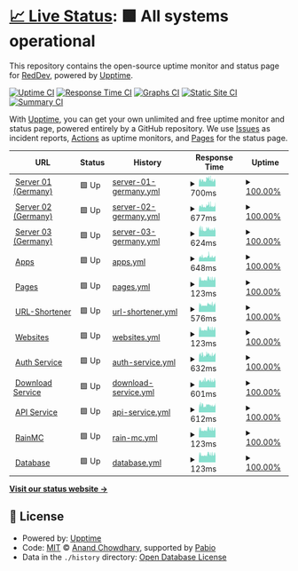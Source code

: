 # [📈 Live Status](https://Re2Dev.github.io/Uptime-Monitor): <!--live status--> **🟩 All systems operational**

This repository contains the open-source uptime monitor and status page for [RedDev](https://about.re2dev.de/github), powered by [Upptime](https://github.com/upptime/upptime).

[![Uptime CI](https://github.com/Re2Dev/Uptime-Monitor/workflows/Uptime%20CI/badge.svg)](https://github.com/Re2Dev/Uptime-Monitor/actions?query=workflow%3A%22Uptime+CI%22)
[![Response Time CI](https://github.com/Re2Dev/Uptime-Monitor/workflows/Response%20Time%20CI/badge.svg)](https://github.com/Re2Dev/Uptime-Monitor/actions?query=workflow%3A%22Response+Time+CI%22)
[![Graphs CI](https://github.com/Re2Dev/Uptime-Monitor/workflows/Graphs%20CI/badge.svg)](https://github.com/Re2Dev/Uptime-Monitor/actions?query=workflow%3A%22Graphs+CI%22)
[![Static Site CI](https://github.com/Re2Dev/Uptime-Monitor/workflows/Static%20Site%20CI/badge.svg)](https://github.com/Re2Dev/Uptime-Monitor/actions?query=workflow%3A%22Static+Site+CI%22)
[![Summary CI](https://github.com/Re2Dev/Uptime-Monitor/workflows/Summary%20CI/badge.svg)](https://github.com/Re2Dev/Uptime-Monitor/actions?query=workflow%3A%22Summary+CI%22)

With [Upptime](https://upptime.js.org), you can get your own unlimited and free uptime monitor and status page, powered entirely by a GitHub repository. We use [Issues](https://github.com/Re2Dev/Uptime-Monitor/issues) as incident reports, [Actions](https://github.com/Re2Dev/Uptime-Monitor/actions) as uptime monitors, and [Pages](https://Re2Dev.github.io/Uptime-Monitor) for the status page.

<!--start: status pages-->
<!-- This summary is generated by Upptime (https://github.com/upptime/upptime) -->
<!-- Do not edit this manually, your changes will be overwritten -->
<!-- prettier-ignore -->
| URL | Status | History | Response Time | Uptime |
| --- | ------ | ------- | ------------- | ------ |
| <img alt="" src="https://icons.duckduckgo.com/ip3/de-01.host.re2volve.de.ico" height="13"> [Server 01 (Germany)](https://DE-01.host.re2volve.de/status) | 🟩 Up | [server-01-germany.yml](https://github.com/Re2Dev/Uptime-Monitor/commits/HEAD/history/server-01-germany.yml) | <details><summary><img alt="Response time graph" src="./graphs/server-01-germany/response-time-week.png" height="20"> 700ms</summary><br><a href="https://Re2Dev.github.io/Uptime-Monitor/history/server-01-germany"><img alt="Response time 700" src="https://img.shields.io/endpoint?url=https%3A%2F%2Fraw.githubusercontent.com%2FRe2Dev%2FUptime-Monitor%2FHEAD%2Fapi%2Fserver-01-germany%2Fresponse-time.json"></a><br><a href="https://Re2Dev.github.io/Uptime-Monitor/history/server-01-germany"><img alt="24-hour response time 700" src="https://img.shields.io/endpoint?url=https%3A%2F%2Fraw.githubusercontent.com%2FRe2Dev%2FUptime-Monitor%2FHEAD%2Fapi%2Fserver-01-germany%2Fresponse-time-day.json"></a><br><a href="https://Re2Dev.github.io/Uptime-Monitor/history/server-01-germany"><img alt="7-day response time 700" src="https://img.shields.io/endpoint?url=https%3A%2F%2Fraw.githubusercontent.com%2FRe2Dev%2FUptime-Monitor%2FHEAD%2Fapi%2Fserver-01-germany%2Fresponse-time-week.json"></a><br><a href="https://Re2Dev.github.io/Uptime-Monitor/history/server-01-germany"><img alt="30-day response time 700" src="https://img.shields.io/endpoint?url=https%3A%2F%2Fraw.githubusercontent.com%2FRe2Dev%2FUptime-Monitor%2FHEAD%2Fapi%2Fserver-01-germany%2Fresponse-time-month.json"></a><br><a href="https://Re2Dev.github.io/Uptime-Monitor/history/server-01-germany"><img alt="1-year response time 700" src="https://img.shields.io/endpoint?url=https%3A%2F%2Fraw.githubusercontent.com%2FRe2Dev%2FUptime-Monitor%2FHEAD%2Fapi%2Fserver-01-germany%2Fresponse-time-year.json"></a></details> | <details><summary><a href="https://Re2Dev.github.io/Uptime-Monitor/history/server-01-germany">100.00%</a></summary><a href="https://Re2Dev.github.io/Uptime-Monitor/history/server-01-germany"><img alt="All-time uptime 100.00%" src="https://img.shields.io/endpoint?url=https%3A%2F%2Fraw.githubusercontent.com%2FRe2Dev%2FUptime-Monitor%2FHEAD%2Fapi%2Fserver-01-germany%2Fuptime.json"></a><br><a href="https://Re2Dev.github.io/Uptime-Monitor/history/server-01-germany"><img alt="24-hour uptime 100.00%" src="https://img.shields.io/endpoint?url=https%3A%2F%2Fraw.githubusercontent.com%2FRe2Dev%2FUptime-Monitor%2FHEAD%2Fapi%2Fserver-01-germany%2Fuptime-day.json"></a><br><a href="https://Re2Dev.github.io/Uptime-Monitor/history/server-01-germany"><img alt="7-day uptime 100.00%" src="https://img.shields.io/endpoint?url=https%3A%2F%2Fraw.githubusercontent.com%2FRe2Dev%2FUptime-Monitor%2FHEAD%2Fapi%2Fserver-01-germany%2Fuptime-week.json"></a><br><a href="https://Re2Dev.github.io/Uptime-Monitor/history/server-01-germany"><img alt="30-day uptime 100.00%" src="https://img.shields.io/endpoint?url=https%3A%2F%2Fraw.githubusercontent.com%2FRe2Dev%2FUptime-Monitor%2FHEAD%2Fapi%2Fserver-01-germany%2Fuptime-month.json"></a><br><a href="https://Re2Dev.github.io/Uptime-Monitor/history/server-01-germany"><img alt="1-year uptime 100.00%" src="https://img.shields.io/endpoint?url=https%3A%2F%2Fraw.githubusercontent.com%2FRe2Dev%2FUptime-Monitor%2FHEAD%2Fapi%2Fserver-01-germany%2Fuptime-year.json"></a></details>
| <img alt="" src="https://icons.duckduckgo.com/ip3/de-02.host.re2volve.de.ico" height="13"> [Server 02 (Germany)](https://DE-02.host.re2volve.de/status) | 🟩 Up | [server-02-germany.yml](https://github.com/Re2Dev/Uptime-Monitor/commits/HEAD/history/server-02-germany.yml) | <details><summary><img alt="Response time graph" src="./graphs/server-02-germany/response-time-week.png" height="20"> 677ms</summary><br><a href="https://Re2Dev.github.io/Uptime-Monitor/history/server-02-germany"><img alt="Response time 677" src="https://img.shields.io/endpoint?url=https%3A%2F%2Fraw.githubusercontent.com%2FRe2Dev%2FUptime-Monitor%2FHEAD%2Fapi%2Fserver-02-germany%2Fresponse-time.json"></a><br><a href="https://Re2Dev.github.io/Uptime-Monitor/history/server-02-germany"><img alt="24-hour response time 676" src="https://img.shields.io/endpoint?url=https%3A%2F%2Fraw.githubusercontent.com%2FRe2Dev%2FUptime-Monitor%2FHEAD%2Fapi%2Fserver-02-germany%2Fresponse-time-day.json"></a><br><a href="https://Re2Dev.github.io/Uptime-Monitor/history/server-02-germany"><img alt="7-day response time 677" src="https://img.shields.io/endpoint?url=https%3A%2F%2Fraw.githubusercontent.com%2FRe2Dev%2FUptime-Monitor%2FHEAD%2Fapi%2Fserver-02-germany%2Fresponse-time-week.json"></a><br><a href="https://Re2Dev.github.io/Uptime-Monitor/history/server-02-germany"><img alt="30-day response time 677" src="https://img.shields.io/endpoint?url=https%3A%2F%2Fraw.githubusercontent.com%2FRe2Dev%2FUptime-Monitor%2FHEAD%2Fapi%2Fserver-02-germany%2Fresponse-time-month.json"></a><br><a href="https://Re2Dev.github.io/Uptime-Monitor/history/server-02-germany"><img alt="1-year response time 677" src="https://img.shields.io/endpoint?url=https%3A%2F%2Fraw.githubusercontent.com%2FRe2Dev%2FUptime-Monitor%2FHEAD%2Fapi%2Fserver-02-germany%2Fresponse-time-year.json"></a></details> | <details><summary><a href="https://Re2Dev.github.io/Uptime-Monitor/history/server-02-germany">100.00%</a></summary><a href="https://Re2Dev.github.io/Uptime-Monitor/history/server-02-germany"><img alt="All-time uptime 100.00%" src="https://img.shields.io/endpoint?url=https%3A%2F%2Fraw.githubusercontent.com%2FRe2Dev%2FUptime-Monitor%2FHEAD%2Fapi%2Fserver-02-germany%2Fuptime.json"></a><br><a href="https://Re2Dev.github.io/Uptime-Monitor/history/server-02-germany"><img alt="24-hour uptime 100.00%" src="https://img.shields.io/endpoint?url=https%3A%2F%2Fraw.githubusercontent.com%2FRe2Dev%2FUptime-Monitor%2FHEAD%2Fapi%2Fserver-02-germany%2Fuptime-day.json"></a><br><a href="https://Re2Dev.github.io/Uptime-Monitor/history/server-02-germany"><img alt="7-day uptime 100.00%" src="https://img.shields.io/endpoint?url=https%3A%2F%2Fraw.githubusercontent.com%2FRe2Dev%2FUptime-Monitor%2FHEAD%2Fapi%2Fserver-02-germany%2Fuptime-week.json"></a><br><a href="https://Re2Dev.github.io/Uptime-Monitor/history/server-02-germany"><img alt="30-day uptime 100.00%" src="https://img.shields.io/endpoint?url=https%3A%2F%2Fraw.githubusercontent.com%2FRe2Dev%2FUptime-Monitor%2FHEAD%2Fapi%2Fserver-02-germany%2Fuptime-month.json"></a><br><a href="https://Re2Dev.github.io/Uptime-Monitor/history/server-02-germany"><img alt="1-year uptime 100.00%" src="https://img.shields.io/endpoint?url=https%3A%2F%2Fraw.githubusercontent.com%2FRe2Dev%2FUptime-Monitor%2FHEAD%2Fapi%2Fserver-02-germany%2Fuptime-year.json"></a></details>
| <img alt="" src="https://icons.duckduckgo.com/ip3/de-03.host.re2volve.de.ico" height="13"> [Server 03 (Germany)](https://DE-03.host.re2volve.de/status) | 🟩 Up | [server-03-germany.yml](https://github.com/Re2Dev/Uptime-Monitor/commits/HEAD/history/server-03-germany.yml) | <details><summary><img alt="Response time graph" src="./graphs/server-03-germany/response-time-week.png" height="20"> 624ms</summary><br><a href="https://Re2Dev.github.io/Uptime-Monitor/history/server-03-germany"><img alt="Response time 624" src="https://img.shields.io/endpoint?url=https%3A%2F%2Fraw.githubusercontent.com%2FRe2Dev%2FUptime-Monitor%2FHEAD%2Fapi%2Fserver-03-germany%2Fresponse-time.json"></a><br><a href="https://Re2Dev.github.io/Uptime-Monitor/history/server-03-germany"><img alt="24-hour response time 621" src="https://img.shields.io/endpoint?url=https%3A%2F%2Fraw.githubusercontent.com%2FRe2Dev%2FUptime-Monitor%2FHEAD%2Fapi%2Fserver-03-germany%2Fresponse-time-day.json"></a><br><a href="https://Re2Dev.github.io/Uptime-Monitor/history/server-03-germany"><img alt="7-day response time 624" src="https://img.shields.io/endpoint?url=https%3A%2F%2Fraw.githubusercontent.com%2FRe2Dev%2FUptime-Monitor%2FHEAD%2Fapi%2Fserver-03-germany%2Fresponse-time-week.json"></a><br><a href="https://Re2Dev.github.io/Uptime-Monitor/history/server-03-germany"><img alt="30-day response time 624" src="https://img.shields.io/endpoint?url=https%3A%2F%2Fraw.githubusercontent.com%2FRe2Dev%2FUptime-Monitor%2FHEAD%2Fapi%2Fserver-03-germany%2Fresponse-time-month.json"></a><br><a href="https://Re2Dev.github.io/Uptime-Monitor/history/server-03-germany"><img alt="1-year response time 624" src="https://img.shields.io/endpoint?url=https%3A%2F%2Fraw.githubusercontent.com%2FRe2Dev%2FUptime-Monitor%2FHEAD%2Fapi%2Fserver-03-germany%2Fresponse-time-year.json"></a></details> | <details><summary><a href="https://Re2Dev.github.io/Uptime-Monitor/history/server-03-germany">100.00%</a></summary><a href="https://Re2Dev.github.io/Uptime-Monitor/history/server-03-germany"><img alt="All-time uptime 100.00%" src="https://img.shields.io/endpoint?url=https%3A%2F%2Fraw.githubusercontent.com%2FRe2Dev%2FUptime-Monitor%2FHEAD%2Fapi%2Fserver-03-germany%2Fuptime.json"></a><br><a href="https://Re2Dev.github.io/Uptime-Monitor/history/server-03-germany"><img alt="24-hour uptime 100.00%" src="https://img.shields.io/endpoint?url=https%3A%2F%2Fraw.githubusercontent.com%2FRe2Dev%2FUptime-Monitor%2FHEAD%2Fapi%2Fserver-03-germany%2Fuptime-day.json"></a><br><a href="https://Re2Dev.github.io/Uptime-Monitor/history/server-03-germany"><img alt="7-day uptime 100.00%" src="https://img.shields.io/endpoint?url=https%3A%2F%2Fraw.githubusercontent.com%2FRe2Dev%2FUptime-Monitor%2FHEAD%2Fapi%2Fserver-03-germany%2Fuptime-week.json"></a><br><a href="https://Re2Dev.github.io/Uptime-Monitor/history/server-03-germany"><img alt="30-day uptime 100.00%" src="https://img.shields.io/endpoint?url=https%3A%2F%2Fraw.githubusercontent.com%2FRe2Dev%2FUptime-Monitor%2FHEAD%2Fapi%2Fserver-03-germany%2Fuptime-month.json"></a><br><a href="https://Re2Dev.github.io/Uptime-Monitor/history/server-03-germany"><img alt="1-year uptime 100.00%" src="https://img.shields.io/endpoint?url=https%3A%2F%2Fraw.githubusercontent.com%2FRe2Dev%2FUptime-Monitor%2FHEAD%2Fapi%2Fserver-03-germany%2Fuptime-year.json"></a></details>
| <img alt="" src="https://icons.duckduckgo.com/ip3/status.re2volve.de.ico" height="13"> [Apps](https://status.re2volve.de/api/apps) | 🟩 Up | [apps.yml](https://github.com/Re2Dev/Uptime-Monitor/commits/HEAD/history/apps.yml) | <details><summary><img alt="Response time graph" src="./graphs/apps/response-time-week.png" height="20"> 648ms</summary><br><a href="https://Re2Dev.github.io/Uptime-Monitor/history/apps"><img alt="Response time 648" src="https://img.shields.io/endpoint?url=https%3A%2F%2Fraw.githubusercontent.com%2FRe2Dev%2FUptime-Monitor%2FHEAD%2Fapi%2Fapps%2Fresponse-time.json"></a><br><a href="https://Re2Dev.github.io/Uptime-Monitor/history/apps"><img alt="24-hour response time 652" src="https://img.shields.io/endpoint?url=https%3A%2F%2Fraw.githubusercontent.com%2FRe2Dev%2FUptime-Monitor%2FHEAD%2Fapi%2Fapps%2Fresponse-time-day.json"></a><br><a href="https://Re2Dev.github.io/Uptime-Monitor/history/apps"><img alt="7-day response time 648" src="https://img.shields.io/endpoint?url=https%3A%2F%2Fraw.githubusercontent.com%2FRe2Dev%2FUptime-Monitor%2FHEAD%2Fapi%2Fapps%2Fresponse-time-week.json"></a><br><a href="https://Re2Dev.github.io/Uptime-Monitor/history/apps"><img alt="30-day response time 648" src="https://img.shields.io/endpoint?url=https%3A%2F%2Fraw.githubusercontent.com%2FRe2Dev%2FUptime-Monitor%2FHEAD%2Fapi%2Fapps%2Fresponse-time-month.json"></a><br><a href="https://Re2Dev.github.io/Uptime-Monitor/history/apps"><img alt="1-year response time 648" src="https://img.shields.io/endpoint?url=https%3A%2F%2Fraw.githubusercontent.com%2FRe2Dev%2FUptime-Monitor%2FHEAD%2Fapi%2Fapps%2Fresponse-time-year.json"></a></details> | <details><summary><a href="https://Re2Dev.github.io/Uptime-Monitor/history/apps">100.00%</a></summary><a href="https://Re2Dev.github.io/Uptime-Monitor/history/apps"><img alt="All-time uptime 100.00%" src="https://img.shields.io/endpoint?url=https%3A%2F%2Fraw.githubusercontent.com%2FRe2Dev%2FUptime-Monitor%2FHEAD%2Fapi%2Fapps%2Fuptime.json"></a><br><a href="https://Re2Dev.github.io/Uptime-Monitor/history/apps"><img alt="24-hour uptime 100.00%" src="https://img.shields.io/endpoint?url=https%3A%2F%2Fraw.githubusercontent.com%2FRe2Dev%2FUptime-Monitor%2FHEAD%2Fapi%2Fapps%2Fuptime-day.json"></a><br><a href="https://Re2Dev.github.io/Uptime-Monitor/history/apps"><img alt="7-day uptime 100.00%" src="https://img.shields.io/endpoint?url=https%3A%2F%2Fraw.githubusercontent.com%2FRe2Dev%2FUptime-Monitor%2FHEAD%2Fapi%2Fapps%2Fuptime-week.json"></a><br><a href="https://Re2Dev.github.io/Uptime-Monitor/history/apps"><img alt="30-day uptime 100.00%" src="https://img.shields.io/endpoint?url=https%3A%2F%2Fraw.githubusercontent.com%2FRe2Dev%2FUptime-Monitor%2FHEAD%2Fapi%2Fapps%2Fuptime-month.json"></a><br><a href="https://Re2Dev.github.io/Uptime-Monitor/history/apps"><img alt="1-year uptime 100.00%" src="https://img.shields.io/endpoint?url=https%3A%2F%2Fraw.githubusercontent.com%2FRe2Dev%2FUptime-Monitor%2FHEAD%2Fapi%2Fapps%2Fuptime-year.json"></a></details>
| <img alt="" src="https://icons.duckduckgo.com/ip3/status.re2volve.de.ico" height="13"> [Pages](https://status.re2volve.de/api/pages) | 🟩 Up | [pages.yml](https://github.com/Re2Dev/Uptime-Monitor/commits/HEAD/history/pages.yml) | <details><summary><img alt="Response time graph" src="./graphs/pages/response-time-week.png" height="20"> 123ms</summary><br><a href="https://Re2Dev.github.io/Uptime-Monitor/history/pages"><img alt="Response time 123" src="https://img.shields.io/endpoint?url=https%3A%2F%2Fraw.githubusercontent.com%2FRe2Dev%2FUptime-Monitor%2FHEAD%2Fapi%2Fpages%2Fresponse-time.json"></a><br><a href="https://Re2Dev.github.io/Uptime-Monitor/history/pages"><img alt="24-hour response time 123" src="https://img.shields.io/endpoint?url=https%3A%2F%2Fraw.githubusercontent.com%2FRe2Dev%2FUptime-Monitor%2FHEAD%2Fapi%2Fpages%2Fresponse-time-day.json"></a><br><a href="https://Re2Dev.github.io/Uptime-Monitor/history/pages"><img alt="7-day response time 123" src="https://img.shields.io/endpoint?url=https%3A%2F%2Fraw.githubusercontent.com%2FRe2Dev%2FUptime-Monitor%2FHEAD%2Fapi%2Fpages%2Fresponse-time-week.json"></a><br><a href="https://Re2Dev.github.io/Uptime-Monitor/history/pages"><img alt="30-day response time 123" src="https://img.shields.io/endpoint?url=https%3A%2F%2Fraw.githubusercontent.com%2FRe2Dev%2FUptime-Monitor%2FHEAD%2Fapi%2Fpages%2Fresponse-time-month.json"></a><br><a href="https://Re2Dev.github.io/Uptime-Monitor/history/pages"><img alt="1-year response time 123" src="https://img.shields.io/endpoint?url=https%3A%2F%2Fraw.githubusercontent.com%2FRe2Dev%2FUptime-Monitor%2FHEAD%2Fapi%2Fpages%2Fresponse-time-year.json"></a></details> | <details><summary><a href="https://Re2Dev.github.io/Uptime-Monitor/history/pages">100.00%</a></summary><a href="https://Re2Dev.github.io/Uptime-Monitor/history/pages"><img alt="All-time uptime 100.00%" src="https://img.shields.io/endpoint?url=https%3A%2F%2Fraw.githubusercontent.com%2FRe2Dev%2FUptime-Monitor%2FHEAD%2Fapi%2Fpages%2Fuptime.json"></a><br><a href="https://Re2Dev.github.io/Uptime-Monitor/history/pages"><img alt="24-hour uptime 100.00%" src="https://img.shields.io/endpoint?url=https%3A%2F%2Fraw.githubusercontent.com%2FRe2Dev%2FUptime-Monitor%2FHEAD%2Fapi%2Fpages%2Fuptime-day.json"></a><br><a href="https://Re2Dev.github.io/Uptime-Monitor/history/pages"><img alt="7-day uptime 100.00%" src="https://img.shields.io/endpoint?url=https%3A%2F%2Fraw.githubusercontent.com%2FRe2Dev%2FUptime-Monitor%2FHEAD%2Fapi%2Fpages%2Fuptime-week.json"></a><br><a href="https://Re2Dev.github.io/Uptime-Monitor/history/pages"><img alt="30-day uptime 100.00%" src="https://img.shields.io/endpoint?url=https%3A%2F%2Fraw.githubusercontent.com%2FRe2Dev%2FUptime-Monitor%2FHEAD%2Fapi%2Fpages%2Fuptime-month.json"></a><br><a href="https://Re2Dev.github.io/Uptime-Monitor/history/pages"><img alt="1-year uptime 100.00%" src="https://img.shields.io/endpoint?url=https%3A%2F%2Fraw.githubusercontent.com%2FRe2Dev%2FUptime-Monitor%2FHEAD%2Fapi%2Fpages%2Fuptime-year.json"></a></details>
| <img alt="" src="https://icons.duckduckgo.com/ip3/link.re2volve.de.ico" height="13"> [URL-Shortener](https://link.re2volve.de/status) | 🟩 Up | [url-shortener.yml](https://github.com/Re2Dev/Uptime-Monitor/commits/HEAD/history/url-shortener.yml) | <details><summary><img alt="Response time graph" src="./graphs/url-shortener/response-time-week.png" height="20"> 576ms</summary><br><a href="https://Re2Dev.github.io/Uptime-Monitor/history/url-shortener"><img alt="Response time 576" src="https://img.shields.io/endpoint?url=https%3A%2F%2Fraw.githubusercontent.com%2FRe2Dev%2FUptime-Monitor%2FHEAD%2Fapi%2Furl-shortener%2Fresponse-time.json"></a><br><a href="https://Re2Dev.github.io/Uptime-Monitor/history/url-shortener"><img alt="24-hour response time 574" src="https://img.shields.io/endpoint?url=https%3A%2F%2Fraw.githubusercontent.com%2FRe2Dev%2FUptime-Monitor%2FHEAD%2Fapi%2Furl-shortener%2Fresponse-time-day.json"></a><br><a href="https://Re2Dev.github.io/Uptime-Monitor/history/url-shortener"><img alt="7-day response time 576" src="https://img.shields.io/endpoint?url=https%3A%2F%2Fraw.githubusercontent.com%2FRe2Dev%2FUptime-Monitor%2FHEAD%2Fapi%2Furl-shortener%2Fresponse-time-week.json"></a><br><a href="https://Re2Dev.github.io/Uptime-Monitor/history/url-shortener"><img alt="30-day response time 576" src="https://img.shields.io/endpoint?url=https%3A%2F%2Fraw.githubusercontent.com%2FRe2Dev%2FUptime-Monitor%2FHEAD%2Fapi%2Furl-shortener%2Fresponse-time-month.json"></a><br><a href="https://Re2Dev.github.io/Uptime-Monitor/history/url-shortener"><img alt="1-year response time 576" src="https://img.shields.io/endpoint?url=https%3A%2F%2Fraw.githubusercontent.com%2FRe2Dev%2FUptime-Monitor%2FHEAD%2Fapi%2Furl-shortener%2Fresponse-time-year.json"></a></details> | <details><summary><a href="https://Re2Dev.github.io/Uptime-Monitor/history/url-shortener">100.00%</a></summary><a href="https://Re2Dev.github.io/Uptime-Monitor/history/url-shortener"><img alt="All-time uptime 100.00%" src="https://img.shields.io/endpoint?url=https%3A%2F%2Fraw.githubusercontent.com%2FRe2Dev%2FUptime-Monitor%2FHEAD%2Fapi%2Furl-shortener%2Fuptime.json"></a><br><a href="https://Re2Dev.github.io/Uptime-Monitor/history/url-shortener"><img alt="24-hour uptime 100.00%" src="https://img.shields.io/endpoint?url=https%3A%2F%2Fraw.githubusercontent.com%2FRe2Dev%2FUptime-Monitor%2FHEAD%2Fapi%2Furl-shortener%2Fuptime-day.json"></a><br><a href="https://Re2Dev.github.io/Uptime-Monitor/history/url-shortener"><img alt="7-day uptime 100.00%" src="https://img.shields.io/endpoint?url=https%3A%2F%2Fraw.githubusercontent.com%2FRe2Dev%2FUptime-Monitor%2FHEAD%2Fapi%2Furl-shortener%2Fuptime-week.json"></a><br><a href="https://Re2Dev.github.io/Uptime-Monitor/history/url-shortener"><img alt="30-day uptime 100.00%" src="https://img.shields.io/endpoint?url=https%3A%2F%2Fraw.githubusercontent.com%2FRe2Dev%2FUptime-Monitor%2FHEAD%2Fapi%2Furl-shortener%2Fuptime-month.json"></a><br><a href="https://Re2Dev.github.io/Uptime-Monitor/history/url-shortener"><img alt="1-year uptime 100.00%" src="https://img.shields.io/endpoint?url=https%3A%2F%2Fraw.githubusercontent.com%2FRe2Dev%2FUptime-Monitor%2FHEAD%2Fapi%2Furl-shortener%2Fuptime-year.json"></a></details>
| <img alt="" src="https://icons.duckduckgo.com/ip3/status.re2volve.de.ico" height="13"> [Websites](https://status.re2volve.de/api/websites) | 🟩 Up | [websites.yml](https://github.com/Re2Dev/Uptime-Monitor/commits/HEAD/history/websites.yml) | <details><summary><img alt="Response time graph" src="./graphs/websites/response-time-week.png" height="20"> 123ms</summary><br><a href="https://Re2Dev.github.io/Uptime-Monitor/history/websites"><img alt="Response time 123" src="https://img.shields.io/endpoint?url=https%3A%2F%2Fraw.githubusercontent.com%2FRe2Dev%2FUptime-Monitor%2FHEAD%2Fapi%2Fwebsites%2Fresponse-time.json"></a><br><a href="https://Re2Dev.github.io/Uptime-Monitor/history/websites"><img alt="24-hour response time 123" src="https://img.shields.io/endpoint?url=https%3A%2F%2Fraw.githubusercontent.com%2FRe2Dev%2FUptime-Monitor%2FHEAD%2Fapi%2Fwebsites%2Fresponse-time-day.json"></a><br><a href="https://Re2Dev.github.io/Uptime-Monitor/history/websites"><img alt="7-day response time 123" src="https://img.shields.io/endpoint?url=https%3A%2F%2Fraw.githubusercontent.com%2FRe2Dev%2FUptime-Monitor%2FHEAD%2Fapi%2Fwebsites%2Fresponse-time-week.json"></a><br><a href="https://Re2Dev.github.io/Uptime-Monitor/history/websites"><img alt="30-day response time 123" src="https://img.shields.io/endpoint?url=https%3A%2F%2Fraw.githubusercontent.com%2FRe2Dev%2FUptime-Monitor%2FHEAD%2Fapi%2Fwebsites%2Fresponse-time-month.json"></a><br><a href="https://Re2Dev.github.io/Uptime-Monitor/history/websites"><img alt="1-year response time 123" src="https://img.shields.io/endpoint?url=https%3A%2F%2Fraw.githubusercontent.com%2FRe2Dev%2FUptime-Monitor%2FHEAD%2Fapi%2Fwebsites%2Fresponse-time-year.json"></a></details> | <details><summary><a href="https://Re2Dev.github.io/Uptime-Monitor/history/websites">100.00%</a></summary><a href="https://Re2Dev.github.io/Uptime-Monitor/history/websites"><img alt="All-time uptime 100.00%" src="https://img.shields.io/endpoint?url=https%3A%2F%2Fraw.githubusercontent.com%2FRe2Dev%2FUptime-Monitor%2FHEAD%2Fapi%2Fwebsites%2Fuptime.json"></a><br><a href="https://Re2Dev.github.io/Uptime-Monitor/history/websites"><img alt="24-hour uptime 100.00%" src="https://img.shields.io/endpoint?url=https%3A%2F%2Fraw.githubusercontent.com%2FRe2Dev%2FUptime-Monitor%2FHEAD%2Fapi%2Fwebsites%2Fuptime-day.json"></a><br><a href="https://Re2Dev.github.io/Uptime-Monitor/history/websites"><img alt="7-day uptime 100.00%" src="https://img.shields.io/endpoint?url=https%3A%2F%2Fraw.githubusercontent.com%2FRe2Dev%2FUptime-Monitor%2FHEAD%2Fapi%2Fwebsites%2Fuptime-week.json"></a><br><a href="https://Re2Dev.github.io/Uptime-Monitor/history/websites"><img alt="30-day uptime 100.00%" src="https://img.shields.io/endpoint?url=https%3A%2F%2Fraw.githubusercontent.com%2FRe2Dev%2FUptime-Monitor%2FHEAD%2Fapi%2Fwebsites%2Fuptime-month.json"></a><br><a href="https://Re2Dev.github.io/Uptime-Monitor/history/websites"><img alt="1-year uptime 100.00%" src="https://img.shields.io/endpoint?url=https%3A%2F%2Fraw.githubusercontent.com%2FRe2Dev%2FUptime-Monitor%2FHEAD%2Fapi%2Fwebsites%2Fuptime-year.json"></a></details>
| <img alt="" src="https://icons.duckduckgo.com/ip3/auth.re2volve.de.ico" height="13"> [Auth Service](https://auth.re2volve.de/status) | 🟩 Up | [auth-service.yml](https://github.com/Re2Dev/Uptime-Monitor/commits/HEAD/history/auth-service.yml) | <details><summary><img alt="Response time graph" src="./graphs/auth-service/response-time-week.png" height="20"> 632ms</summary><br><a href="https://Re2Dev.github.io/Uptime-Monitor/history/auth-service"><img alt="Response time 632" src="https://img.shields.io/endpoint?url=https%3A%2F%2Fraw.githubusercontent.com%2FRe2Dev%2FUptime-Monitor%2FHEAD%2Fapi%2Fauth-service%2Fresponse-time.json"></a><br><a href="https://Re2Dev.github.io/Uptime-Monitor/history/auth-service"><img alt="24-hour response time 630" src="https://img.shields.io/endpoint?url=https%3A%2F%2Fraw.githubusercontent.com%2FRe2Dev%2FUptime-Monitor%2FHEAD%2Fapi%2Fauth-service%2Fresponse-time-day.json"></a><br><a href="https://Re2Dev.github.io/Uptime-Monitor/history/auth-service"><img alt="7-day response time 632" src="https://img.shields.io/endpoint?url=https%3A%2F%2Fraw.githubusercontent.com%2FRe2Dev%2FUptime-Monitor%2FHEAD%2Fapi%2Fauth-service%2Fresponse-time-week.json"></a><br><a href="https://Re2Dev.github.io/Uptime-Monitor/history/auth-service"><img alt="30-day response time 632" src="https://img.shields.io/endpoint?url=https%3A%2F%2Fraw.githubusercontent.com%2FRe2Dev%2FUptime-Monitor%2FHEAD%2Fapi%2Fauth-service%2Fresponse-time-month.json"></a><br><a href="https://Re2Dev.github.io/Uptime-Monitor/history/auth-service"><img alt="1-year response time 632" src="https://img.shields.io/endpoint?url=https%3A%2F%2Fraw.githubusercontent.com%2FRe2Dev%2FUptime-Monitor%2FHEAD%2Fapi%2Fauth-service%2Fresponse-time-year.json"></a></details> | <details><summary><a href="https://Re2Dev.github.io/Uptime-Monitor/history/auth-service">100.00%</a></summary><a href="https://Re2Dev.github.io/Uptime-Monitor/history/auth-service"><img alt="All-time uptime 100.00%" src="https://img.shields.io/endpoint?url=https%3A%2F%2Fraw.githubusercontent.com%2FRe2Dev%2FUptime-Monitor%2FHEAD%2Fapi%2Fauth-service%2Fuptime.json"></a><br><a href="https://Re2Dev.github.io/Uptime-Monitor/history/auth-service"><img alt="24-hour uptime 100.00%" src="https://img.shields.io/endpoint?url=https%3A%2F%2Fraw.githubusercontent.com%2FRe2Dev%2FUptime-Monitor%2FHEAD%2Fapi%2Fauth-service%2Fuptime-day.json"></a><br><a href="https://Re2Dev.github.io/Uptime-Monitor/history/auth-service"><img alt="7-day uptime 100.00%" src="https://img.shields.io/endpoint?url=https%3A%2F%2Fraw.githubusercontent.com%2FRe2Dev%2FUptime-Monitor%2FHEAD%2Fapi%2Fauth-service%2Fuptime-week.json"></a><br><a href="https://Re2Dev.github.io/Uptime-Monitor/history/auth-service"><img alt="30-day uptime 100.00%" src="https://img.shields.io/endpoint?url=https%3A%2F%2Fraw.githubusercontent.com%2FRe2Dev%2FUptime-Monitor%2FHEAD%2Fapi%2Fauth-service%2Fuptime-month.json"></a><br><a href="https://Re2Dev.github.io/Uptime-Monitor/history/auth-service"><img alt="1-year uptime 100.00%" src="https://img.shields.io/endpoint?url=https%3A%2F%2Fraw.githubusercontent.com%2FRe2Dev%2FUptime-Monitor%2FHEAD%2Fapi%2Fauth-service%2Fuptime-year.json"></a></details>
| <img alt="" src="https://icons.duckduckgo.com/ip3/get.re2volve.de.ico" height="13"> [Download Service](https://get.re2volve.de/status) | 🟩 Up | [download-service.yml](https://github.com/Re2Dev/Uptime-Monitor/commits/HEAD/history/download-service.yml) | <details><summary><img alt="Response time graph" src="./graphs/download-service/response-time-week.png" height="20"> 601ms</summary><br><a href="https://Re2Dev.github.io/Uptime-Monitor/history/download-service"><img alt="Response time 601" src="https://img.shields.io/endpoint?url=https%3A%2F%2Fraw.githubusercontent.com%2FRe2Dev%2FUptime-Monitor%2FHEAD%2Fapi%2Fdownload-service%2Fresponse-time.json"></a><br><a href="https://Re2Dev.github.io/Uptime-Monitor/history/download-service"><img alt="24-hour response time 601" src="https://img.shields.io/endpoint?url=https%3A%2F%2Fraw.githubusercontent.com%2FRe2Dev%2FUptime-Monitor%2FHEAD%2Fapi%2Fdownload-service%2Fresponse-time-day.json"></a><br><a href="https://Re2Dev.github.io/Uptime-Monitor/history/download-service"><img alt="7-day response time 601" src="https://img.shields.io/endpoint?url=https%3A%2F%2Fraw.githubusercontent.com%2FRe2Dev%2FUptime-Monitor%2FHEAD%2Fapi%2Fdownload-service%2Fresponse-time-week.json"></a><br><a href="https://Re2Dev.github.io/Uptime-Monitor/history/download-service"><img alt="30-day response time 601" src="https://img.shields.io/endpoint?url=https%3A%2F%2Fraw.githubusercontent.com%2FRe2Dev%2FUptime-Monitor%2FHEAD%2Fapi%2Fdownload-service%2Fresponse-time-month.json"></a><br><a href="https://Re2Dev.github.io/Uptime-Monitor/history/download-service"><img alt="1-year response time 601" src="https://img.shields.io/endpoint?url=https%3A%2F%2Fraw.githubusercontent.com%2FRe2Dev%2FUptime-Monitor%2FHEAD%2Fapi%2Fdownload-service%2Fresponse-time-year.json"></a></details> | <details><summary><a href="https://Re2Dev.github.io/Uptime-Monitor/history/download-service">100.00%</a></summary><a href="https://Re2Dev.github.io/Uptime-Monitor/history/download-service"><img alt="All-time uptime 100.00%" src="https://img.shields.io/endpoint?url=https%3A%2F%2Fraw.githubusercontent.com%2FRe2Dev%2FUptime-Monitor%2FHEAD%2Fapi%2Fdownload-service%2Fuptime.json"></a><br><a href="https://Re2Dev.github.io/Uptime-Monitor/history/download-service"><img alt="24-hour uptime 100.00%" src="https://img.shields.io/endpoint?url=https%3A%2F%2Fraw.githubusercontent.com%2FRe2Dev%2FUptime-Monitor%2FHEAD%2Fapi%2Fdownload-service%2Fuptime-day.json"></a><br><a href="https://Re2Dev.github.io/Uptime-Monitor/history/download-service"><img alt="7-day uptime 100.00%" src="https://img.shields.io/endpoint?url=https%3A%2F%2Fraw.githubusercontent.com%2FRe2Dev%2FUptime-Monitor%2FHEAD%2Fapi%2Fdownload-service%2Fuptime-week.json"></a><br><a href="https://Re2Dev.github.io/Uptime-Monitor/history/download-service"><img alt="30-day uptime 100.00%" src="https://img.shields.io/endpoint?url=https%3A%2F%2Fraw.githubusercontent.com%2FRe2Dev%2FUptime-Monitor%2FHEAD%2Fapi%2Fdownload-service%2Fuptime-month.json"></a><br><a href="https://Re2Dev.github.io/Uptime-Monitor/history/download-service"><img alt="1-year uptime 100.00%" src="https://img.shields.io/endpoint?url=https%3A%2F%2Fraw.githubusercontent.com%2FRe2Dev%2FUptime-Monitor%2FHEAD%2Fapi%2Fdownload-service%2Fuptime-year.json"></a></details>
| <img alt="" src="https://icons.duckduckgo.com/ip3/api.re2volve.de.ico" height="13"> [API Service](https://api.re2volve.de/status) | 🟩 Up | [api-service.yml](https://github.com/Re2Dev/Uptime-Monitor/commits/HEAD/history/api-service.yml) | <details><summary><img alt="Response time graph" src="./graphs/api-service/response-time-week.png" height="20"> 612ms</summary><br><a href="https://Re2Dev.github.io/Uptime-Monitor/history/api-service"><img alt="Response time 612" src="https://img.shields.io/endpoint?url=https%3A%2F%2Fraw.githubusercontent.com%2FRe2Dev%2FUptime-Monitor%2FHEAD%2Fapi%2Fapi-service%2Fresponse-time.json"></a><br><a href="https://Re2Dev.github.io/Uptime-Monitor/history/api-service"><img alt="24-hour response time 614" src="https://img.shields.io/endpoint?url=https%3A%2F%2Fraw.githubusercontent.com%2FRe2Dev%2FUptime-Monitor%2FHEAD%2Fapi%2Fapi-service%2Fresponse-time-day.json"></a><br><a href="https://Re2Dev.github.io/Uptime-Monitor/history/api-service"><img alt="7-day response time 612" src="https://img.shields.io/endpoint?url=https%3A%2F%2Fraw.githubusercontent.com%2FRe2Dev%2FUptime-Monitor%2FHEAD%2Fapi%2Fapi-service%2Fresponse-time-week.json"></a><br><a href="https://Re2Dev.github.io/Uptime-Monitor/history/api-service"><img alt="30-day response time 612" src="https://img.shields.io/endpoint?url=https%3A%2F%2Fraw.githubusercontent.com%2FRe2Dev%2FUptime-Monitor%2FHEAD%2Fapi%2Fapi-service%2Fresponse-time-month.json"></a><br><a href="https://Re2Dev.github.io/Uptime-Monitor/history/api-service"><img alt="1-year response time 612" src="https://img.shields.io/endpoint?url=https%3A%2F%2Fraw.githubusercontent.com%2FRe2Dev%2FUptime-Monitor%2FHEAD%2Fapi%2Fapi-service%2Fresponse-time-year.json"></a></details> | <details><summary><a href="https://Re2Dev.github.io/Uptime-Monitor/history/api-service">100.00%</a></summary><a href="https://Re2Dev.github.io/Uptime-Monitor/history/api-service"><img alt="All-time uptime 100.00%" src="https://img.shields.io/endpoint?url=https%3A%2F%2Fraw.githubusercontent.com%2FRe2Dev%2FUptime-Monitor%2FHEAD%2Fapi%2Fapi-service%2Fuptime.json"></a><br><a href="https://Re2Dev.github.io/Uptime-Monitor/history/api-service"><img alt="24-hour uptime 100.00%" src="https://img.shields.io/endpoint?url=https%3A%2F%2Fraw.githubusercontent.com%2FRe2Dev%2FUptime-Monitor%2FHEAD%2Fapi%2Fapi-service%2Fuptime-day.json"></a><br><a href="https://Re2Dev.github.io/Uptime-Monitor/history/api-service"><img alt="7-day uptime 100.00%" src="https://img.shields.io/endpoint?url=https%3A%2F%2Fraw.githubusercontent.com%2FRe2Dev%2FUptime-Monitor%2FHEAD%2Fapi%2Fapi-service%2Fuptime-week.json"></a><br><a href="https://Re2Dev.github.io/Uptime-Monitor/history/api-service"><img alt="30-day uptime 100.00%" src="https://img.shields.io/endpoint?url=https%3A%2F%2Fraw.githubusercontent.com%2FRe2Dev%2FUptime-Monitor%2FHEAD%2Fapi%2Fapi-service%2Fuptime-month.json"></a><br><a href="https://Re2Dev.github.io/Uptime-Monitor/history/api-service"><img alt="1-year uptime 100.00%" src="https://img.shields.io/endpoint?url=https%3A%2F%2Fraw.githubusercontent.com%2FRe2Dev%2FUptime-Monitor%2FHEAD%2Fapi%2Fapi-service%2Fuptime-year.json"></a></details>
| <img alt="" src="https://icons.duckduckgo.com/ip3/status.re2volve.de.ico" height="13"> [RainMC](https://status.re2volve.de/api/rainmc) | 🟩 Up | [rain-mc.yml](https://github.com/Re2Dev/Uptime-Monitor/commits/HEAD/history/rain-mc.yml) | <details><summary><img alt="Response time graph" src="./graphs/rain-mc/response-time-week.png" height="20"> 123ms</summary><br><a href="https://Re2Dev.github.io/Uptime-Monitor/history/rain-mc"><img alt="Response time 123" src="https://img.shields.io/endpoint?url=https%3A%2F%2Fraw.githubusercontent.com%2FRe2Dev%2FUptime-Monitor%2FHEAD%2Fapi%2Frain-mc%2Fresponse-time.json"></a><br><a href="https://Re2Dev.github.io/Uptime-Monitor/history/rain-mc"><img alt="24-hour response time 123" src="https://img.shields.io/endpoint?url=https%3A%2F%2Fraw.githubusercontent.com%2FRe2Dev%2FUptime-Monitor%2FHEAD%2Fapi%2Frain-mc%2Fresponse-time-day.json"></a><br><a href="https://Re2Dev.github.io/Uptime-Monitor/history/rain-mc"><img alt="7-day response time 123" src="https://img.shields.io/endpoint?url=https%3A%2F%2Fraw.githubusercontent.com%2FRe2Dev%2FUptime-Monitor%2FHEAD%2Fapi%2Frain-mc%2Fresponse-time-week.json"></a><br><a href="https://Re2Dev.github.io/Uptime-Monitor/history/rain-mc"><img alt="30-day response time 123" src="https://img.shields.io/endpoint?url=https%3A%2F%2Fraw.githubusercontent.com%2FRe2Dev%2FUptime-Monitor%2FHEAD%2Fapi%2Frain-mc%2Fresponse-time-month.json"></a><br><a href="https://Re2Dev.github.io/Uptime-Monitor/history/rain-mc"><img alt="1-year response time 123" src="https://img.shields.io/endpoint?url=https%3A%2F%2Fraw.githubusercontent.com%2FRe2Dev%2FUptime-Monitor%2FHEAD%2Fapi%2Frain-mc%2Fresponse-time-year.json"></a></details> | <details><summary><a href="https://Re2Dev.github.io/Uptime-Monitor/history/rain-mc">100.00%</a></summary><a href="https://Re2Dev.github.io/Uptime-Monitor/history/rain-mc"><img alt="All-time uptime 100.00%" src="https://img.shields.io/endpoint?url=https%3A%2F%2Fraw.githubusercontent.com%2FRe2Dev%2FUptime-Monitor%2FHEAD%2Fapi%2Frain-mc%2Fuptime.json"></a><br><a href="https://Re2Dev.github.io/Uptime-Monitor/history/rain-mc"><img alt="24-hour uptime 100.00%" src="https://img.shields.io/endpoint?url=https%3A%2F%2Fraw.githubusercontent.com%2FRe2Dev%2FUptime-Monitor%2FHEAD%2Fapi%2Frain-mc%2Fuptime-day.json"></a><br><a href="https://Re2Dev.github.io/Uptime-Monitor/history/rain-mc"><img alt="7-day uptime 100.00%" src="https://img.shields.io/endpoint?url=https%3A%2F%2Fraw.githubusercontent.com%2FRe2Dev%2FUptime-Monitor%2FHEAD%2Fapi%2Frain-mc%2Fuptime-week.json"></a><br><a href="https://Re2Dev.github.io/Uptime-Monitor/history/rain-mc"><img alt="30-day uptime 100.00%" src="https://img.shields.io/endpoint?url=https%3A%2F%2Fraw.githubusercontent.com%2FRe2Dev%2FUptime-Monitor%2FHEAD%2Fapi%2Frain-mc%2Fuptime-month.json"></a><br><a href="https://Re2Dev.github.io/Uptime-Monitor/history/rain-mc"><img alt="1-year uptime 100.00%" src="https://img.shields.io/endpoint?url=https%3A%2F%2Fraw.githubusercontent.com%2FRe2Dev%2FUptime-Monitor%2FHEAD%2Fapi%2Frain-mc%2Fuptime-year.json"></a></details>
| <img alt="" src="https://icons.duckduckgo.com/ip3/status.re2volve.de.ico" height="13"> [Database](https://status.re2volve.de/api/database) | 🟩 Up | [database.yml](https://github.com/Re2Dev/Uptime-Monitor/commits/HEAD/history/database.yml) | <details><summary><img alt="Response time graph" src="./graphs/database/response-time-week.png" height="20"> 123ms</summary><br><a href="https://Re2Dev.github.io/Uptime-Monitor/history/database"><img alt="Response time 123" src="https://img.shields.io/endpoint?url=https%3A%2F%2Fraw.githubusercontent.com%2FRe2Dev%2FUptime-Monitor%2FHEAD%2Fapi%2Fdatabase%2Fresponse-time.json"></a><br><a href="https://Re2Dev.github.io/Uptime-Monitor/history/database"><img alt="24-hour response time 123" src="https://img.shields.io/endpoint?url=https%3A%2F%2Fraw.githubusercontent.com%2FRe2Dev%2FUptime-Monitor%2FHEAD%2Fapi%2Fdatabase%2Fresponse-time-day.json"></a><br><a href="https://Re2Dev.github.io/Uptime-Monitor/history/database"><img alt="7-day response time 123" src="https://img.shields.io/endpoint?url=https%3A%2F%2Fraw.githubusercontent.com%2FRe2Dev%2FUptime-Monitor%2FHEAD%2Fapi%2Fdatabase%2Fresponse-time-week.json"></a><br><a href="https://Re2Dev.github.io/Uptime-Monitor/history/database"><img alt="30-day response time 123" src="https://img.shields.io/endpoint?url=https%3A%2F%2Fraw.githubusercontent.com%2FRe2Dev%2FUptime-Monitor%2FHEAD%2Fapi%2Fdatabase%2Fresponse-time-month.json"></a><br><a href="https://Re2Dev.github.io/Uptime-Monitor/history/database"><img alt="1-year response time 123" src="https://img.shields.io/endpoint?url=https%3A%2F%2Fraw.githubusercontent.com%2FRe2Dev%2FUptime-Monitor%2FHEAD%2Fapi%2Fdatabase%2Fresponse-time-year.json"></a></details> | <details><summary><a href="https://Re2Dev.github.io/Uptime-Monitor/history/database">100.00%</a></summary><a href="https://Re2Dev.github.io/Uptime-Monitor/history/database"><img alt="All-time uptime 100.00%" src="https://img.shields.io/endpoint?url=https%3A%2F%2Fraw.githubusercontent.com%2FRe2Dev%2FUptime-Monitor%2FHEAD%2Fapi%2Fdatabase%2Fuptime.json"></a><br><a href="https://Re2Dev.github.io/Uptime-Monitor/history/database"><img alt="24-hour uptime 100.00%" src="https://img.shields.io/endpoint?url=https%3A%2F%2Fraw.githubusercontent.com%2FRe2Dev%2FUptime-Monitor%2FHEAD%2Fapi%2Fdatabase%2Fuptime-day.json"></a><br><a href="https://Re2Dev.github.io/Uptime-Monitor/history/database"><img alt="7-day uptime 100.00%" src="https://img.shields.io/endpoint?url=https%3A%2F%2Fraw.githubusercontent.com%2FRe2Dev%2FUptime-Monitor%2FHEAD%2Fapi%2Fdatabase%2Fuptime-week.json"></a><br><a href="https://Re2Dev.github.io/Uptime-Monitor/history/database"><img alt="30-day uptime 100.00%" src="https://img.shields.io/endpoint?url=https%3A%2F%2Fraw.githubusercontent.com%2FRe2Dev%2FUptime-Monitor%2FHEAD%2Fapi%2Fdatabase%2Fuptime-month.json"></a><br><a href="https://Re2Dev.github.io/Uptime-Monitor/history/database"><img alt="1-year uptime 100.00%" src="https://img.shields.io/endpoint?url=https%3A%2F%2Fraw.githubusercontent.com%2FRe2Dev%2FUptime-Monitor%2FHEAD%2Fapi%2Fdatabase%2Fuptime-year.json"></a></details>

<!--end: status pages-->

[**Visit our status website →**](https://Re2Dev.github.io/Uptime-Monitor)

## 📄 License

- Powered by: [Upptime](https://github.com/upptime/upptime)
- Code: [MIT](./LICENSE) © [Anand Chowdhary](https://anandchowdhary.com), supported by [Pabio](https://pabio.com)
- Data in the `./history` directory: [Open Database License](https://opendatacommons.org/licenses/odbl/1-0/)
